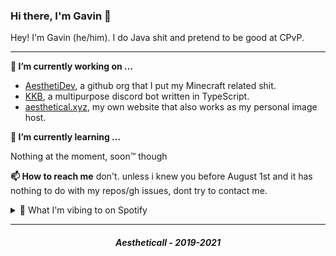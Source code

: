 ### Hi there, I'm Gavin 👋

Hey! I'm Gavin (he/him). I do Java shit and pretend to be good at CPvP.

---

**🔭 I’m currently working on ...**
- [AesthetiDev](https://github.com/AesthetiDev), a github org that I put my Minecraft related shit.
- [KKB](https://top.gg/bot/431893326892105758), a multipurpose discord bot written in TypeScript.
- [aesthetical.xyz](http://aesthetical.xyz), my own website that also works as my personal image host.

**🌱 I’m currently learning ...**

Nothing at the moment, soon:tm: though

**📫 How to reach me**
don't. unless i knew you before August 1st and it has nothing to do with my repos/gh issues, dont try to contact me.

<details>
  <summary><bold>🎵 What I'm vibing to on Spotify</bold></summary>
  <img src="https://spotify.aio-api.ml/spotify?id=abxiei2c7de0yqic3nzwd7oqi&theme=plain&image=true&color_theme=dark&bars_when_not_listening=false&bg_color=&title_color=&text_color=&hide_status=false&display_timer=true" />
</details>

---

<h5 align="center">Aestheticall - 2019-2021</h5>

